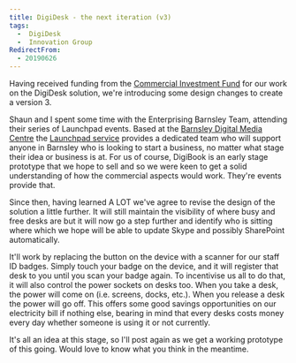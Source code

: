 ```yaml
---
title: DigiDesk - the next iteration (v3)
tags: 
  -  DigiDesk
  -  Innovation Group
RedirectFrom:
  - 20190626
---
```

​Having received funding from the [Commercial Investment Fund](/20190121) for our work on the DigiDesk solution, we're introducing some design changes to create a version 3.

Shaun and I spent some time with the Enterprising Barnsley Team, attending their series of Launchpad events. Based at the [Barnsley Digital Media Centre](https://www.barnsleydmc.co.uk) the [Launchpad service](https://www.enterprisingbarnsley.co.uk/start-up/) provides a dedicated team who will support anyone in Barnsley who is looking to start a business, no matter what stage their idea or business is at. For us of course, DigiBook is an early stage prototype that we hope to sell and so we were keen to get a solid understanding of how the commercial aspects would work. They're events provide that.

Since then, having learned A LOT we've agree to revise the design of the solution a little further. It will still maintain the visibility of where busy and free desks are but it will now go a step further and identify who is sitting where which we hope will be able to update Skype and possibly SharePoint automatically.

It'll work by replacing the button on the device with a scanner for our staff ID badges. Simply touch your badge on the device, and it will register that desk to you until you scan your badge again. To incentivise us all to do that, it will also control the power sockets on desks too. When you take a desk, the power will come on (i.e. screens, docks, etc.). When you release a desk the power will go off. This offers some good savings opportunities on our electricity bill if nothing else, bearing in mind that every desks costs money every day whether someone is using it or not currently.

It's all an idea at this stage, so I'll post again as we get a working prototype of this going. Would love to know what you think in the meantime.
